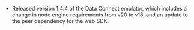 - Released version 1.4.4 of the Data Connect emulator, which includes a change in node engine requirements from v20 to v18, and an update to the peer dependency for the web SDK.